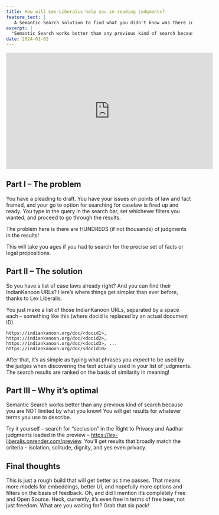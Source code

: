 ```yaml
---
title: How will Lex-Liberalis help you in reading judgments? 
feature_text: |
   A Semantic Search solution to find what you didn't know was there in the judgment
excerpt: |
  "Semantic Search works better than any previous kind of search because you are NOT limited by what you know! You will get results for whatever terms you use to describe."
date: 2024-01-02
---
```


<iframe width="560" height="315" src="https://www.youtube.com/embed/uOn6w-T488E?si=8cxJ6eG3vkBhAKpj" title="YouTube video player" frameborder="0" allow="accelerometer; autoplay; clipboard-write; encrypted-media; gyroscope; picture-in-picture; web-share" allowfullscreen></iframe>

## Part I – The problem 

You have a pleading to draft. You have your issues on points of law and fact framed, and your go to option for searching for caselaw is fired up and ready. You type in the query in the search bar, set whichever filters you wanted, and proceed to go through the results. 

The problem here is there are HUNDREDS (if not thousands) of judgments in the results! 

This will take you ages if you had to search for the precise set of facts or legal propositions.  

## Part II – The solution 

So you have a list of case laws already right? And you can find their IndianKanoon URLs? Here’s where things get simpler than ever before, thanks to Lex Liberalis.  

You just make a list of those IndianKanoon URLs, separated by a space each – something like this (where docid is replaced by an actual document ID)

``` https://indiankanoon.org/doc/<docid1>, https://indiankanoon.org/doc/<docid2>, https://indiankanoon.org/doc/<docid3>, ... https://indiankanoon.org/doc/<docid10> ```

After that, it’s as simple as typing what phrases you *expect* to be used by the judges when discovering the text actually used in your list of judgments. The search results are ranked on the basis of similarity in meaning!  

## Part III – Why it’s optimal 

Semantic Search works better than any previous kind of search because you are NOT limited by what you know! You will get results for whatever terms you use to describe. 

Try it yourself – search for “seclusion” in the Right to Privacy and Aadhar judgments loaded in the preview – https://lex-liberalis.onrender.com/preview. You’ll get results that broadly match the criteria – isolation, solitude, dignity, and yes even privacy.  

## Final thoughts  

This is just a rough build that will get better as time passes. That means more models for embeddings, better UI, and hopefully more options and filters on the basis of feedback. Oh, and did I mention it’s completely Free and Open Source. Heck, currently, it’s even free in terms of free beer, not just freedom. What are you waiting for? Grab that six pack!  

 